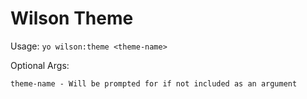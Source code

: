 # Wilson Theme

  Usage:  `yo wilson:theme <theme-name>`

  Optional Args:

    theme-name - Will be prompted for if not included as an argument
